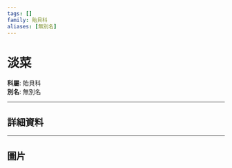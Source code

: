 ```yaml
---
tags: []
family: 貽貝科
aliases: [無別名]
---
```


# 淡菜

**科屬**: 貽貝科  
**別名**: 無別名  

---

## 詳細資料


---

## 圖片
